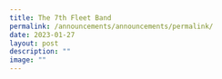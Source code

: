 ```yaml
---
title: The 7th Fleet Band
permalink: /announcements/announcements/permalink/
date: 2023-01-27
layout: post
description: ""
image: ""
---
```

